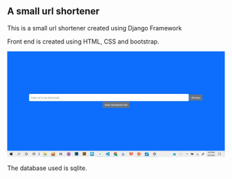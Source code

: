 ## A small url shortener

This is a small url shortener created using Django Framework

Front end is created using HTML, CSS and bootstrap.

![Home](/screenshots/home.jpg "Home")

The database used is sqlite.